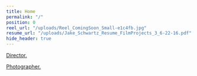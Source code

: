 ```yaml
---
title: Home
permalink: "/"
position: 0
reel_url: "/uploads/Reel_ComingSoon_Small-e1c4fb.jpg"
resume_url: "/uploads/Jake_Schwartz_Resume_FilmProjects_3_6-22-16.pdf"
hide_header: true
---
```


[Director.](http://schwartzjake.com/films/)

[Photographer.](http://schwartzjake.com/photography/)